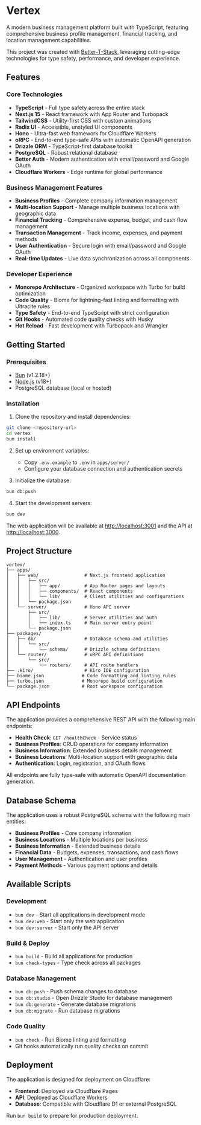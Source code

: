 # Vertex

A modern business management platform built with TypeScript, featuring comprehensive business profile management, financial tracking, and location management capabilities.

This project was created with [Better-T-Stack](https://github.com/AmanVarshney01/create-better-t-stack), leveraging cutting-edge technologies for type safety, performance, and developer experience.

## Features

### Core Technologies
- **TypeScript** - Full type safety across the entire stack
- **Next.js 15** - React framework with App Router and Turbopack
- **TailwindCSS** - Utility-first CSS with custom animations
- **Radix UI** - Accessible, unstyled UI components
- **Hono** - Ultra-fast web framework for Cloudflare Workers
- **oRPC** - End-to-end type-safe APIs with automatic OpenAPI generation
- **Drizzle ORM** - TypeScript-first database toolkit
- **PostgreSQL** - Robust relational database
- **Better Auth** - Modern authentication with email/password and Google OAuth
- **Cloudflare Workers** - Edge runtime for global performance

### Business Management Features
- **Business Profiles** - Complete company information management
- **Multi-location Support** - Manage multiple business locations with geographic data
- **Financial Tracking** - Comprehensive expense, budget, and cash flow management
- **Transaction Management** - Track income, expenses, and payment methods
- **User Authentication** - Secure login with email/password and Google OAuth
- **Real-time Updates** - Live data synchronization across all components

### Developer Experience
- **Monorepo Architecture** - Organized workspace with Turbo for build optimization
- **Code Quality** - Biome for lightning-fast linting and formatting with Ultracite rules
- **Type Safety** - End-to-end TypeScript with strict configuration
- **Git Hooks** - Automated code quality checks with Husky
- **Hot Reload** - Fast development with Turbopack and Wrangler

## Getting Started

### Prerequisites
- [Bun](https://bun.sh/) (v1.2.18+)
- [Node.js](https://nodejs.org/) (v18+)
- PostgreSQL database (local or hosted)

### Installation

1. Clone the repository and install dependencies:
```bash
git clone <repository-url>
cd vertex
bun install
```

2. Set up environment variables:
   - Copy `.env.example` to `.env` in `apps/server/`
   - Configure your database connection and authentication secrets

3. Initialize the database:
```bash
bun db:push
```

4. Start the development servers:
```bash
bun dev
```

The web application will be available at [http://localhost:3001](http://localhost:3001) and the API at [http://localhost:3000](http://localhost:3000).

## Project Structure

```
vertex/
├── apps/
│   ├── web/                 # Next.js frontend application
│   │   ├── src/
│   │   │   ├── app/         # App Router pages and layouts
│   │   │   ├── components/  # React components
│   │   │   └── lib/         # Client utilities and configurations
│   │   └── package.json
│   └── server/              # Hono API server
│       ├── src/
│       │   ├── lib/         # Server utilities and auth
│       │   └── index.ts     # Main server entry point
│       └── package.json
├── packages/
│   ├── db/                  # Database schema and utilities
│   │   └── src/
│   │       └── schema/      # Drizzle schema definitions
│   └── router/              # oRPC API definitions
│       └── src/
│           └── routers/     # API route handlers
├── .kiro/                   # Kiro IDE configuration
├── biome.json              # Code formatting and linting rules
├── turbo.json              # Monorepo build configuration
└── package.json            # Root workspace configuration
```

## API Endpoints

The application provides a comprehensive REST API with the following main endpoints:

- **Health Check**: `GET /healthCheck` - Service status
- **Business Profiles**: CRUD operations for company information
- **Business Information**: Extended business details management
- **Business Locations**: Multi-location support with geographic data
- **Authentication**: Login, registration, and OAuth flows

All endpoints are fully type-safe with automatic OpenAPI documentation generation.

## Database Schema

The application uses a robust PostgreSQL schema with the following main entities:

- **Business Profiles** - Core company information
- **Business Locations** - Multiple locations per business
- **Business Information** - Extended business details
- **Financial Data** - Budgets, expenses, transactions, and cash flows
- **User Management** - Authentication and user profiles
- **Payment Methods** - Various payment options and details

## Available Scripts

### Development
- `bun dev` - Start all applications in development mode
- `bun dev:web` - Start only the web application
- `bun dev:server` - Start only the API server

### Build & Deploy
- `bun build` - Build all applications for production
- `bun check-types` - Type check across all packages

### Database Management
- `bun db:push` - Push schema changes to database
- `bun db:studio` - Open Drizzle Studio for database management
- `bun db:generate` - Generate database migrations
- `bun db:migrate` - Run database migrations

### Code Quality
- `bun check` - Run Biome linting and formatting
- Git hooks automatically run quality checks on commit

## Deployment

The application is designed for deployment on Cloudflare:

- **Frontend**: Deployed via Cloudflare Pages
- **API**: Deployed as Cloudflare Workers
- **Database**: Compatible with Cloudflare D1 or external PostgreSQL

Run `bun build` to prepare for production deployment.